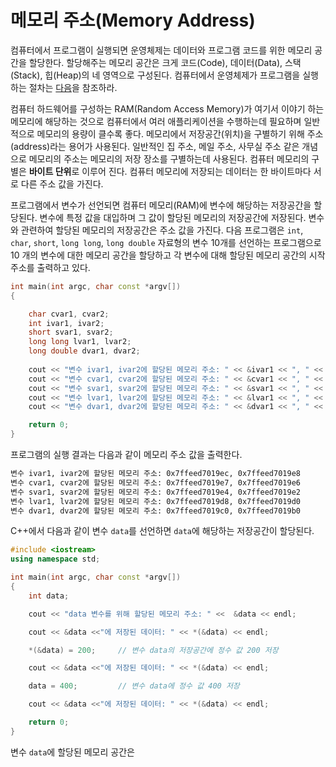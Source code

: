 # 메모리 주소(Memory Address)

컴퓨터에서 프로그램이 실행되면 운영체제는 데이터와 프로그램 코드를 위한 메모리 공간을 할당한다. 할당해주는 메모리 공간은 크게 코드(Code), 데이터(Data), 스택(Stack), 힙(Heap)의 네 영역으로 구성된다. 
컴퓨터에서 운영체제가 프로그램을 실행하는 절차는 [다음](https://github.com/geunkim/CPPLectures/blob/master/MemoryModelAndNameSpace/Memory_Model.md#%ED%94%84%EB%A1%9C%EA%B7%B8%EB%9E%A8-%EC%8B%A4%ED%96%89)을 참조하라.

컴퓨터 하드웨어를 구성하는 RAM(Random Access Memory)가 여기서 이야기 하는 메모리에 해당하는 것으로 컴퓨터에서 여러 애플리케이션을 수행하는데 필요하며 일반적으로 메모리의 용량이 클수록 좋다. 
메모리에서 저장공간(위치)을 구별하기 위해 주소(address)라는 용어가 사용된다. 일반적인 집 주소, 메일 주소, 사무실 주소 같은 개념으로 메모리의 주소는 메모리의 저장 장소를 구별하는데 사용된다.
컴퓨터 메모리의 구별은 **바이트 단위**로 이루어 진다. 컴퓨터 메모리에 저장되는 데이터는 한 바이트마다 서로 다른 주소 값을 가진다. 

프로그램에서 변수가 선언되면 컴퓨터 메모리(RAM)에 변수에 해당하는 저장공간을 할당된다. 변수에 특정 값을 대입하며 그 값이 할당된 메모리의 저장공간에 저장된다. 
변수와 관련하여 할당된 메모리의 저장공간은 주소 값을 가진다. 
다음 프로그램은 ```int```, ```char```, ```short```, ```long long```, ```long double``` 자료형의 변수 10개를 선언하는 프로그램으로 10 개의 변수에 대한 메모리 공간을 할당하고
각 변수에 대해 할당된 메모리 공간의 시작 주소를 출력하고 있다.   

```c++
int main(int argc, char const *argv[])
{

	char cvar1, cvar2;
	int ivar1, ivar2;
	short svar1, svar2;
	long long lvar1, lvar2;
	long double dvar1, dvar2;
	
	cout << "변수 ivar1, ivar2에 할당된 메모리 주소: " << &ivar1 << ", " << &ivar2 << endl;
	cout << "변수 cvar1, cvar2에 할당된 메모리 주소: " << &cvar1 << ", " << &cvar2 << endl;
	cout << "변수 svar1, svar2에 할당된 메모리 주소: " << &svar1 << ", " << &svar2 << endl;
	cout << "변수 lvar1, lvar2에 할당된 메모리 주소: " << &lvar1 << ", " << &lvar2 << endl;
	cout << "변수 dvar1, dvar2에 할당된 메모리 주소: " << &dvar1 << ", " << &dvar2 << endl;

	return 0;
}
```
프로그램의 실행 결과는 다음과 같이 메모리 주소 값을 출력한다.

```bash
변수 ivar1, ivar2에 할당된 메모리 주소: 0x7ffeed7019ec, 0x7ffeed7019e8
변수 cvar1, cvar2에 할당된 메모리 주소: 0x7ffeed7019e7, 0x7ffeed7019e6
변수 svar1, svar2에 할당된 메모리 주소: 0x7ffeed7019e4, 0x7ffeed7019e2
변수 lvar1, lvar2에 할당된 메모리 주소: 0x7ffeed7019d8, 0x7ffeed7019d0
변수 dvar1, dvar2에 할당된 메모리 주소: 0x7ffeed7019c0, 0x7ffeed7019b0
```
















C++에서 다음과 같이 변수 ```data```를 선언하면 ```data```에 해당하는 저장공간이 할당된다. 

```c++
#include <iostream>
using namespace std;

int main(int argc, char const *argv[])
{
	int data;

	cout << "data 변수를 위해 할당된 메모리 주소: " <<  &data << endl;

	cout << &data <<"에 저장된 데이터: " << *(&data) << endl;

	*(&data) = 200;     // 변수 data의 저장공간에 정수 값 200 저장

	cout << &data <<"에 저장된 데이터: " << *(&data) << endl;

	data = 400;			// 변수 data에 정수 값 400 저장  

	cout << &data <<"에 저장된 데이터: " << *(&data) << endl;

	return 0;
}
```
변수 ```data```에 할당된 메모리 공간은  
